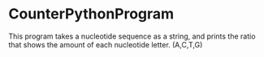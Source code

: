 # CounterPythonProgram
This program takes a nucleotide sequence as a string, and prints the ratio that shows the amount of each nucleotide letter. (A,C,T,G)


